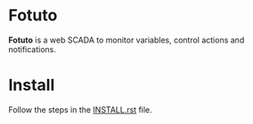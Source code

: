 # Fotuto
**Fotuto** is a web SCADA to monitor variables, control actions and notifications.

# Install

Follow the steps in the [INSTALL.rst](https://github.com/cesarcruz/fotuto/blob/master/INSTALL.rst) file.